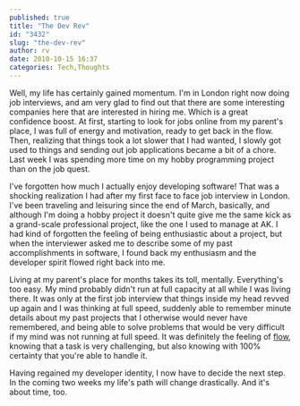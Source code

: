 ```yaml
---
published: true
title: "The Dev Rev"
id: "3432"
slug: "the-dev-rev"
author: rv
date: 2010-10-15 16:37
categories: Tech,Thoughts
---
```

Well, my life has certainly gained momentum. I'm in London right now doing job interviews, and am very glad to find out that there are some interesting companies here that are interested in hiring me. Which is a great confidence boost. At first, starting to look for jobs online from my parent's place, I was full of energy and motivation, ready to get back in the flow. Then, realizing that things took a lot slower that I had wanted, I slowly got used to things and sending out job applications became a bit of a chore. Last week I was spending more time on my hobby programming project than on the job quest.

I've forgotten how much I actually enjoy developing software! That was a shocking realization I had after my first face to face job interview in London. I've been traveling and leisuring since the end of March, basically, and although I'm doing a hobby project it doesn't quite give me the same kick as a grand-scale professional project, like the one I used to manage at AK. I had kind of forgotten the feeling of being enthusiastic about a project, but when the interviewer asked me to describe some of my past accomplishments in software, I found back my enthusiasm and the developer spirit flowed right back into me.

Living at my parent's place for months takes its toll, mentally. Everything's too easy. My mind probably didn't run at full capacity at all while I was living there. It was only at the first job interview that things inside my head revved up again and I was thinking at full speed, suddenly able to remember minute details about my past projects that I otherwise would never have remembered, and being able to solve problems that would be very difficult if my mind was not running at full speed. It was definitely the feeling of <a href="https://en.wikipedia.org/wiki/Flow_(psychology)" target="_blank">flow</a>, knowing that a task is very challenging, but also knowing with 100% certainty that you're able to handle it.

Having regained my developer identity, I now have to decide the next step. In the coming two weeks my life's path will change drastically. And it's about time, too.

&nbsp;
